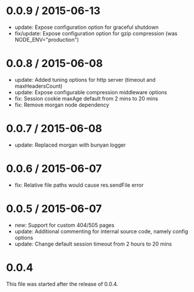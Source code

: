 0.0.9 / 2015-06-13
==================

- update: Expose configuration option for graceful shutdown
- fix/update: Expose configuration option for gzip compression (was NODE_ENV="production")

0.0.8 / 2015-06-08
==================

- update: Added tuning options for http server (timeout and maxHeadersCount)
- update: Expose configurable compression middleware options
- fix: Session cookie maxAge default from 2 mins to 20 mins
- fix: Remove morgan node dependency

0.0.7 / 2015-06-08
==================

- update: Replaced morgan with bunyan logger

0.0.6 / 2015-06-07
==================

- fix: Relative file paths would cause res.sendFile error

0.0.5 / 2015-06-07
==================

- new: Support for custom 404/505 pages
- update: Additional commenting for internal source code, namely config options
- update: Change default session timeout from 2 hours to 20 mins

0.0.4
=====

This file was started after the release of 0.0.4.
